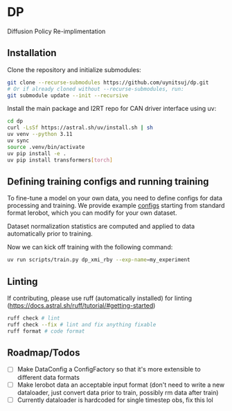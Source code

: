 # DP
Diffusion Policy Re-implimentation


## Installation
Clone the repository and initialize submodules:
```bash
git clone --recurse-submodules https://github.com/uynitsuj/dp.git
# Or if already cloned without --recurse-submodules, run:
git submodule update --init --recursive
```
Install the main package and I2RT repo for CAN driver interface using uv:
```bash
cd dp
curl -LsSf https://astral.sh/uv/install.sh | sh
uv venv --python 3.11
uv sync
source .venv/bin/activate
uv pip install -e .
uv pip install transformers[torch]

```
## Defining training configs and running training
To fine-tune a model on your own data, you need to define configs for data processing and training. We provide example [configs](dp/util/config.py) starting from standard format lerobot, which you can modify for your own dataset.

Dataset normalization statistics are computed and applied to data automatically prior to training.

Now we can kick off training with the following command:
```bash
uv run scripts/train.py dp_xmi_rby --exp-name=my_experiment
```

## Linting
If contributing, please use ruff (automatically installed) for linting (https://docs.astral.sh/ruff/tutorial/#getting-started)
```bash
ruff check # lint
ruff check --fix # lint and fix anything fixable
ruff format # code format
```

## Roadmap/Todos

- [ ] Make DataConfig a ConfigFactory so that it's more extensible to different data formats
- [ ] Make lerobot data an acceptable input format (don't need to write a new dataloader, just convert data prior to train, possibly rm data after train)
- [ ] Currently dataloader is hardcoded for single timestep obs, fix this lol